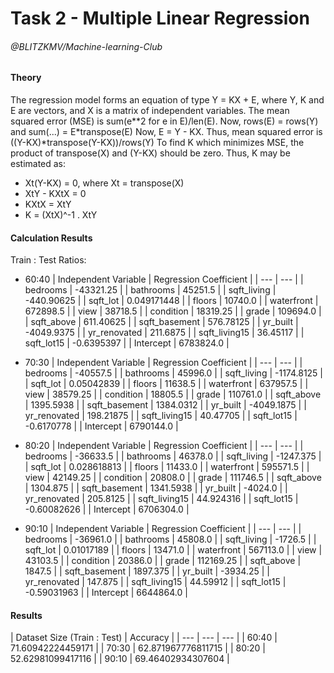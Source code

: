 # Task 2 - Multiple Linear Regression 
###### @BLITZKMV/Machine-learning-Club

#### Theory
The regression model forms an equation of type Y = KX + E, where Y, K and E are vectors, and X is a matrix of independent variables.
The mean squared error (MSE) is sum(e**2 for e in E)/len(E). Now, rows(E) = rows(Y) and sum(...) = E*transpose(E)
Now, E = Y - KX. Thus, mean squared error is ((Y-KX)*transpose(Y-KX))/rows(Y)
To find K which minimizes MSE, the product of transpose(X) and (Y-KX) should be zero. Thus, K may be estimated as:
- Xt(Y-KX) = 0, where Xt = transpose(X)
- XtY - KXtX = 0
- KXtX = XtY
- K = (XtX)^-1 . XtY

#### Calculation Results
Train : Test Ratios:
- 60:40
  | Independent Variable | Regression Coefficient |
  | --- | --- |
  | bedrooms | -43321.25 |
  | bathrooms | 45251.5 |
  | sqft_living | -440.90625 |
  | sqft_lot | 0.049171448 |
  | floors | 10740.0 |
  | waterfront | 672898.5 |
  | view | 38718.5 |
  | condition | 18319.25 |
  | grade | 109694.0 |
  | sqft_above | 611.40625 |
  | sqft_basement | 576.78125 |
  | yr_built | -4049.9375 |
  | yr_renovated | 211.6875 |
  | sqft_living15 | 36.45117 |
  | sqft_lot15 | -0.6395397 |
  | Intercept | 6783824.0 |

- 70:30
  | Independent Variable | Regression Coefficient |
  | --- | --- |
  | bedrooms | -40557.5 |
  | bathrooms | 45996.0 |
  | sqft_living | -1174.8125 |
  | sqft_lot | 0.05042839 |
  | floors | 11638.5 |
  | waterfront | 637957.5 |
  | view | 38579.25 |
  | condition | 18805.5 |
  | grade | 110761.0 |
  | sqft_above | 1395.5938 |
  | sqft_basement | 1384.0312 |
  | yr_built | -4049.1875 |
  | yr_renovated | 198.21875 |
  | sqft_living15 | 40.47705 |
  | sqft_lot15 | -0.6170778 |
  | Intercept | 6790144.0 |

- 80:20
  | Independent Variable | Regression Coefficient |
  | --- | --- |
  | bedrooms | -36633.5 |
  | bathrooms | 46378.0 |
  | sqft_living | -1247.375 |
  | sqft_lot | 0.028618813 |
  | floors | 11433.0 |
  | waterfront | 595571.5 |
  | view | 42149.25 |
  | condition | 20808.0 |
  | grade | 111746.5 |
  | sqft_above | 1304.875 |
  | sqft_basement | 1341.5938 |
  | yr_built | -4024.0 |
  | yr_renovated | 205.8125 |
  | sqft_living15 | 44.924316 |
  | sqft_lot15 | -0.60082626 |
  | Intercept | 6706304.0 |

- 90:10
  | Independent Variable | Regression Coefficient |
  | --- | --- |
  | bedrooms | -36961.0 |
  | bathrooms | 45808.0 |
  | sqft_living | -1726.5 |
  | sqft_lot | 0.01017189 |
  | floors | 13471.0 |
  | waterfront | 567113.0 |
  | view | 43103.5 |
  | condition | 20386.0 |
  | grade | 112169.25 |
  | sqft_above | 1847.5 |
  | sqft_basement | 1897.375 |
  | yr_built | -3934.25 |
  | yr_renovated | 147.875 |
  | sqft_living15 | 44.59912 |
  | sqft_lot15 | -0.59031963 |
  | Intercept | 6644864.0 |

#### Results
| Dataset Size (Train : Test) | Accuracy |
| --- | --- | --- |
| 60:40 | 71.60942224459171 |
| 70:30 | 62.871967776811715 |
| 80:20 | 52.62981099417116 |
| 90:10 | 69.46402934307604 | 